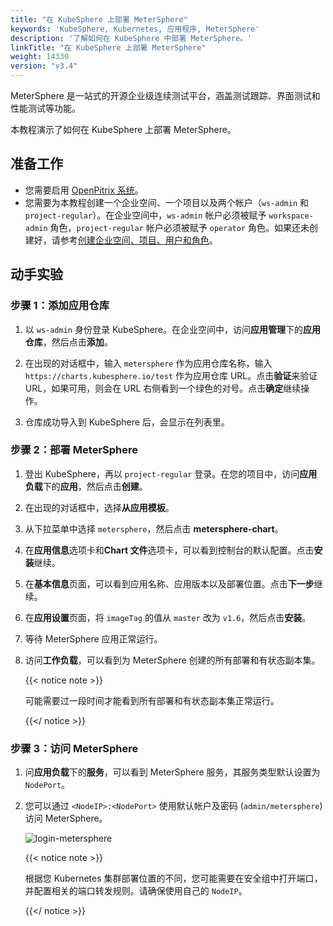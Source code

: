 ```yaml
---
title: "在 KubeSphere 上部署 MeterSphere"
keywords: 'KubeSphere, Kubernetes, 应用程序, MeterSphere'
description: '了解如何在 KubeSphere 中部署 MeterSphere。'
linkTitle: "在 KubeSphere 上部署 MeterSphere"
weight: 14330
version: "v3.4"
---
```


MeterSphere 是一站式的开源企业级连续测试平台，涵盖测试跟踪、界面测试和性能测试等功能。

本教程演示了如何在 KubeSphere 上部署 MeterSphere。

## 准备工作

- 您需要启用 [OpenPitrix 系统](../../../pluggable-components/app-store/)。
- 您需要为本教程创建一个企业空间、一个项目以及两个帐户（`ws-admin` 和 `project-regular`）。在企业空间中，`ws-admin` 帐户必须被赋予 `workspace-admin` 角色，`project-regular` 帐户必须被赋予 `operator` 角色。如果还未创建好，请参考[创建企业空间、项目、用户和角色](../../../quick-start/create-workspace-and-project/)。

## **动手实验**

### 步骤 1：添加应用仓库

1. 以 `ws-admin` 身份登录 KubeSphere。在企业空间中，访问**应用管理**下的**应用仓库**，然后点击**添加**。

2. 在出现的对话框中，输入 `metersphere` 作为应用仓库名称，输入 `https://charts.kubesphere.io/test` 作为应用仓库 URL。点击**验证**来验证 URL，如果可用，则会在 URL 右侧看到一个绿色的对号。点击**确定**继续操作。

3. 仓库成功导入到 KubeSphere 后，会显示在列表里。


### 步骤 2：部署 MeterSphere

1. 登出 KubeSphere，再以 `project-regular` 登录。在您的项目中，访问**应用负载**下的**应用**，然后点击**创建**。

2. 在出现的对话框中，选择**从应用模板**。

3. 从下拉菜单中选择 `metersphere`，然后点击 **metersphere-chart**。

4. 在**应用信息**选项卡和**Chart 文件**选项卡，可以看到控制台的默认配置。点击**安装**继续。

5. 在**基本信息**页面，可以看到应用名称、应用版本以及部署位置。点击**下一步**继续。

6. 在**应用设置**页面，将 `imageTag` 的值从 `master` 改为 `v1.6`，然后点击**安装**。

7. 等待 MeterSphere 应用正常运行。

8. 访问**工作负载**，可以看到为 MeterSphere 创建的所有部署和有状态副本集。

   {{< notice note >}}
   
   可能需要过一段时间才能看到所有部署和有状态副本集正常运行。
   
   {{</ notice >}}

### 步骤 3：访问 MeterSphere

1. 问**应用负载**下的**服务**，可以看到 MeterSphere 服务，其服务类型默认设置为 `NodePort`。

2. 您可以通过 `<NodeIP>:<NodePort>` 使用默认帐户及密码 (`admin/metersphere`) 访问 MeterSphere。

   ![login-metersphere](/images/docs/v3.x/zh-cn/appstore/external-apps/deploy-metersphere/login-metersphere.png)

   {{< notice note >}}

   根据您 Kubernetes 集群部署位置的不同，您可能需要在安全组中打开端口，并配置相关的端口转发规则。请确保使用自己的 `NodeIP`。

   {{</ notice >}}